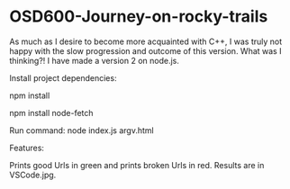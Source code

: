 # OSD600-Journey-on-rocky-trails
As much as I desire to become more acquainted with C++, I was truly not happy with the slow progression and outcome of this version. What was I thinking?!
I have made a version 2 on node.js.

Install project dependencies:

npm install

npm install node-fetch

Run command:  node index.js argv.html

Features:

Prints good Urls in green and prints broken Urls in red.  Results are in VSCode.jpg.



